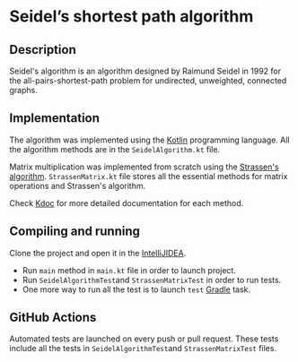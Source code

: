 # Seidel’s shortest path algorithm
## Description
Seidel's algorithm is an algorithm designed by Raimund Seidel in 1992 for the all-pairs-shortest-path problem for undirected, unweighted, connected graphs.

## Implementation
The algorithm was implemented using the [Kotlin](https://kotlinlang.org/) programming language. All the algorithm methods are in the `SeidelAlgorithm.kt` file.

Matrix multiplication was implemented from scratch using the [Strassen's algorithm](https://stanford.edu/~rezab/classes/cme323/S16/notes/Lecture03/cme323_lec3.pdf).
`StrassenMatrix.kt` file stores all the essential methods for matrix operations and Strassen's algorithm.

Check [Kdoc](https://kotlinlang.org/docs/kotlin-doc.html) for more detailed documentation for each method. 

## Compiling and running
Clone the project and open it in the [IntelliJIDEA](https://www.jetbrains.com/idea/). 

* Run `main` method in `main.kt` file in order to launch project. 
* Run `SeidelAlgorithmTest`and `StrassenMatrixTest` in order to run tests.
* One more way to run all the test is to launch `test` [Gradle](https://gradle.org/) task.

## GitHub Actions
Automated tests are launched on every push or pull request. These tests include all the tests in `SeidelAlgorithmTest`and `StrassenMatrixTest` files.
